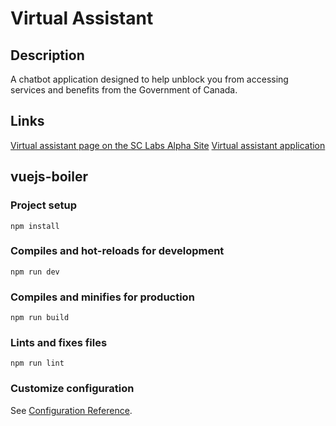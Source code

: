 # Virtual Assistant

## Description
A chatbot application designed to help unblock you from accessing services and benefits from the Government of Canada.

## Links
[Virtual assistant page on the SC Labs Alpha Site](https://alphasite.dts-stn.com/projects/virtual-assistant)
[Virtual assistant application](https://virtual-assistant.toadfor.ca/)

## vuejs-boiler

### Project setup
```
npm install
```

### Compiles and hot-reloads for development
```
npm run dev
```

### Compiles and minifies for production
```
npm run build
```

### Lints and fixes files
```
npm run lint
```

### Customize configuration
See [Configuration Reference](https://vitejs.dev/).

